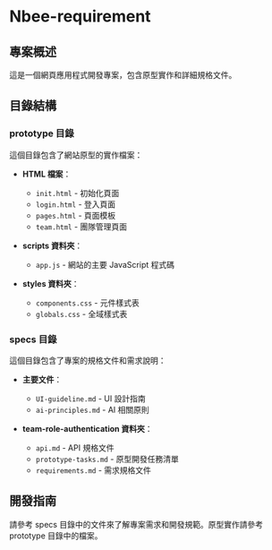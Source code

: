 # Nbee-requirement

## 專案概述
這是一個網頁應用程式開發專案，包含原型實作和詳細規格文件。

## 目錄結構

### prototype 目錄
這個目錄包含了網站原型的實作檔案：

- **HTML 檔案**：
  - `init.html` - 初始化頁面
  - `login.html` - 登入頁面
  - `pages.html` - 頁面模板
  - `team.html` - 團隊管理頁面

- **scripts 資料夾**：
  - `app.js` - 網站的主要 JavaScript 程式碼

- **styles 資料夾**：
  - `components.css` - 元件樣式表
  - `globals.css` - 全域樣式表

### specs 目錄
這個目錄包含了專案的規格文件和需求說明：

- **主要文件**：
  - `UI-guideline.md` - UI 設計指南
  - `ai-principles.md` - AI 相關原則

- **team-role-authentication 資料夾**：
  - `api.md` - API 規格文件
  - `prototype-tasks.md` - 原型開發任務清單
  - `requirements.md` - 需求規格文件

## 開發指南
請參考 specs 目錄中的文件來了解專案需求和開發規範。原型實作請參考 prototype 目錄中的檔案。